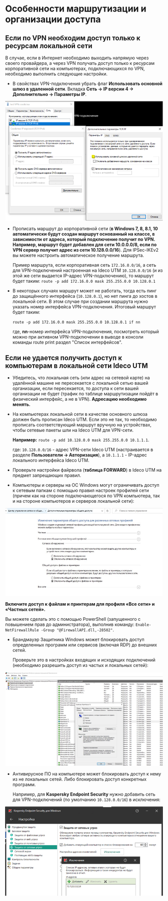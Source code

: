 # Особенности маршрутизации и организации доступа

## Если по VPN необходим доступ только к ресурсам локальной сети

В случае, если в Интернет необходимо выходить напрямую через своего провайдера, а через VPN получать доступ только к ресурсам корпоративной сети на компьютерах, подключающихся по VPN, необходимо выполнить следующие настройки.

* В свойствах VPN-подключения убрать флаг **Использовать основной шлюз в удаленной сети**. Вкладка **Сеть -> IP версии 4 -> Дополнительно -> Параметры IP**.

![](../../../../../_images/routing.png)

*   Прописать маршрут до корпоративной сети (**в Windows 7, 8, 8.1, 10 автоматически будут создан маршрут основанный на классе, в зависимости от адреса, который подключение получит по VPN. Например, маршрут будет добавлен для сети 10.0.0.0/8, если по VPN сервер получит адрес из сети 10.128.0.0/16**). Для IPSec-IKEv2 вы можете настроить автоматическое получение маршрута.

    Пример маршрута, если корпоративная сеть `172.16.0.0/16`, а сеть для VPN-подключений настроенная на Ideco UTM `10.128.0.0/16` (и из этой же сети выдается IP-адрес VPN-подключению), то маршрут будет таким: `route -p add 172.16.0.0 mask 255.255.0.0 10.128.0.1`
*   В некоторых случаях маршрут может не работать, тогда есть пинг до защищённого интерфейса (`10.128.0.1`), но нет пинга до хостов в локальной сети. В этом случае при создании маршрута нужно указать номер интерфейса VPN-подключения. Итоговый маршрут будет таким:

    `route -p add 172.16.0.0 mask 255.255.0.0 10.128.0.1 if nn`

    где, **nn**-номер интерфейса VPN-подключения, посмотреть который можно при активном VPN-подключении в выводе в консоли команды route print раздел "Список интерфейсов".

## Если не удается получить доступ к компьютерам в локальной сети Ideco UTM

* Убедитесь, что локальная сеть (или адрес на сетевой карте) на удалённой машине не пересекается с локальной сетью вашей организации, если пересекается, то доступа к сети вашей организации не будет (трафик по таблице маршрутизации пойдёт в физический интерфейс, а не в VPN). **Адресацию необходимо менять.**
*   На компьютерах локальной сети в качестве основного шлюза должен быть прописан Ideco UTM. Если это не так, то необходимо прописать соответствующий маршрут вручную на устройствах, чтобы сетевые пакеты шли на Ideco UTM для VPN-сети.

    **Например:** `route -p add 10.128.0.0 mask 255.255.0.0 10.1.1.1`.

    где: `10.128.0.0/16` - адрес VPN-сети Ideco UTM (настраивается в разделе **Пользователи -> Авторизация**), а `10.1.1.1` - IP-адрес локального интерфейса Ideco UTM.
* Проверьте настройки файрвола (**таблица FORWARD**) в Ideco UTM на предмет запрещающих правил.
* Компьютеры и серверы на ОС Windows могут ограничивать доступ к сетевым папкам с помощью правил настроек профилей сети (причем как на стороне подключающегося по VPN компьютера, так и на стороне компьютеров и серверов локальной сети):

![](../../../../../_images/routing2.jpeg)

**Включите доступ к файлам и принтерам для профиля «Все сети» и «Частных сетей».**

Вы можете сделать это с помощью PowerShell (запущенного с повышением прав до администратора), выполнив команду: `Enable-NetFirewallRule -Group "@FirewallAPI.dll,-28502"`.

*   Брандмауэр Защитника Windows может блокировать доступ определенных программ или сервисов (включая RDP) до внешних сетей.

    Проверьте это в настройках входящих и исходящих подключений (необходимо разрешить доступ из частых и локальных сетей):

![](../../../../../_images/routing3.jpeg)

*   Антивирусное ПО на компьютере может блокировать доступ к нему из не локальных сетей. Либо блокировать доступ конкретных программ.

    Например, для **Kaspersky Endpoint Security** нужно добавить сеть для VPN-подключений (по умолчанию `10.128.0.0/16`) в исключения:

![](../../../../../_images/routing4.jpg)
